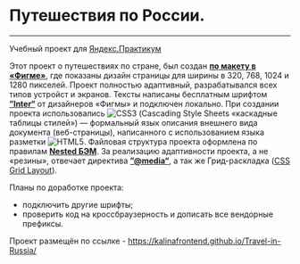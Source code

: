 # Путешествия по России.
------

Учебный проект для [Яндекс.Практикум](https://practicum.yandex.ru/ "Сайт Яндекс.Практикум")

  Этот проект о путешествиях по стране, был создан [**по макету в «Фигме»**](https://www.figma.com/file/5S2WSbEFL6awjVWJ0NWL8Q/Sprint-3_-Russia-_-desktop-mobile?node-id=28503%3A0), где показаны дизайн страницы для ширины в 320, 768, 1024 и 1280 пикселей.
  Проект полностью адаптивный, разрабатывался всех типов устройст и экранов. Тексты написаны бесплатным шрифтом  [**”Inter“**](https://rsms.me/inter/) от дизайнеров «Фигмы» и подключен локально. При создании проекта использовались ![CSS3](https://img.shields.io/badge/css3-%231572B6.svg?style=for-the-badge&logo=css3&logoColor=white) (Cascading Style Sheets «каскадные таблицы стилей») — формальный язык описания внешнего вида документа (веб-страницы), написанного с использованием языка разметки ![HTML5](https://img.shields.io/badge/html5-%23E34F26.svg?style=for-the-badge&logo=html5&logoColor=white). Файловая структура проекта оформлена по правилам [**Nested БЭМ**](https://ru.bem.info/methodology/filestructure/).  За реализацию адаптивности проекта, а не «резины», отвечает директива [**”@media“**](https://developer.mozilla.org/en-US/docs/Web/CSS/@media), а так же Грид-раскладка ([CSS Grid Layout](https://developer.mozilla.org/ru/docs/Web/CSS/CSS_Grid_Layout/Basic_Concepts_of_Grid_Layout)).

Планы по доработке проекта:
* подключить другие шрифты;
* проверить код на кроссбраузерность и дописать все вендорные префиксы.

Проект размещён по ссылке - https://kalinafrontend.github.io/Travel-in-Russia/
